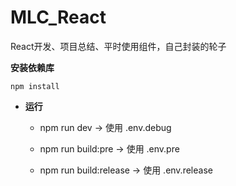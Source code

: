 <!--
 * @Author: GangHuang harleysor@qq.com
 * @Date: 2025-09-11 09:18:34
 * @LastEditors: GangHuang harleysor@qq.com
 * @LastEditTime: 2025-09-11 21:22:51
 * @FilePath: /MLC_React/README00.md
 * @Description: 这是默认设置,请设置`customMade`, 打开koroFileHeader查看配置 进行设置: https://github.com/OBKoro1/koro1FileHeader/wiki/%E9%85%8D%E7%BD%AE
-->
# MLC_React
React开发、项目总结、平时使用组件，自己封装的轮子

**安装依赖库**

```
npm install
```

- **运行**
  - npm run dev → 使用 .env.debug

  - npm run build:pre → 使用 .env.pre

  - npm run build:release → 使用 .env.release